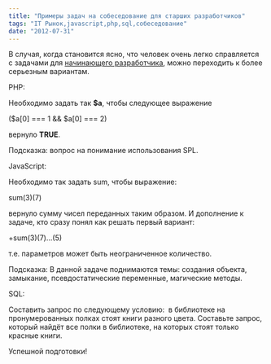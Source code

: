 ```yaml
---
title: "Примеры задач на собеседование для старших разработчиков"
tags: "IT Рынок,javascript,php,sql,собеседование"
date: "2012-07-31"
---
```


В случая, когда становится ясно, что человек очень легко справляется с задачами для [начинающего разработчика](https://stepansuvorov.com/blog/2012/07/%D0%BE%D1%82%D0%B1%D0%BE%D1%80-php-%D0%BA%D0%B0%D0%BD%D0%B4%D0%B8%D0%B4%D0%B0%D1%82%D0%BE%D0%B2-%D0%B2-%D0%BD%D0%B0%D1%88%D0%B5%D0%B9-%D0%BA%D0%BE%D0%BC%D0%BF%D0%B0%D0%BD%D0%B8%D0%B8/), можно переходить к более серьезным вариантам.

PHP:

Необходимо задать так **$a**, чтобы следующее выражение

($a[0] === 1 && $a[0] === 2)

вернуло **TRUE**.

Подсказка: вопрос на понимание использования SPL.

JavaScript:

Необходимо так задать sum, чтобы выражение:

sum(3)(7)

вернуло сумму чисел переданных таким образом. И дополнение к задаче, кто сразу понял как решать первый вариант:

+sum(3)(7)...(5)

т.е. параметров может быть неограниченное количество.

Подсказка: В данной задаче поднимаются темы: создания объекта, замыкание, псевдостатические переменные, магические методы.

SQL:

Составить запрос по следующему условию:  в библиотеке на пронумерованных полках стоят книги разного цвета. Составьте запрос, который найдёт все полки в библиотеке, на которых стоят только красные книги.

Успешной подготовки!
